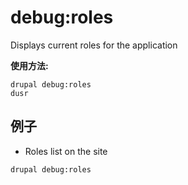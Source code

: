# debug:roles
Displays current roles for the application

**使用方法:**
```
drupal debug:roles
dusr
```

## 例子
* Roles list on the site
```
drupal debug:roles
```
